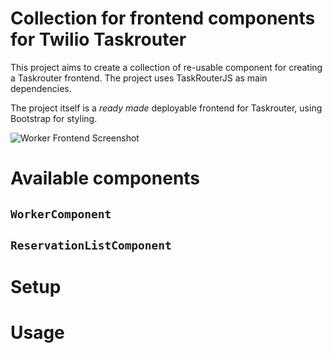 # Collection for frontend components for Twilio Taskrouter

This project aims to create a collection of re-usable component for creating a Taskrouter frontend. The project uses TaskRouterJS as main dependencies. 

The project itself is a _ready made_ deployable frontend for Taskrouter, using Bootstrap for styling. 

![Worker Frontend Screenshot](https://user-images.githubusercontent.com/54728384/94913142-a38ae780-04a0-11eb-8176-52c7cf2d5d5f.png)


# Available components

## `WorkerComponent`

## `ReservationListComponent`

# Setup 

# Usage 
